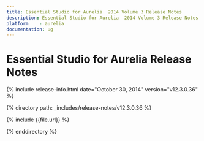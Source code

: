 ```yaml
---
title: Essential Studio for Aurelia  2014 Volume 3 Release Notes  
description: Essential Studio for Aurelia  2014 Volume 3 Release Notes  
platform	: aurelia
documentation: ug
---
```


# Essential Studio for Aurelia  Release Notes  

{% include release-info.html date="October 30, 2014"  version="v12.3.0.36" %} 


{% directory path: _includes/release-notes/v12.3.0.36 %}

{% include {{file.url}} %}

{% enddirectory %}
